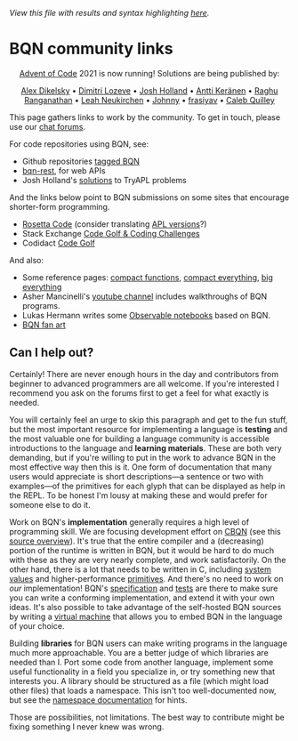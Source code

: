 *View this file with results and syntax highlighting [here](https://mlochbaum.github.io/BQN/community/index.html).*

# BQN community links

<center>

[Advent of Code](https://adventofcode.com/) 2021 is now running! Solutions are being published by:

[Alex Dikelsky](https://github.com/AlexDikelsky/puzzles/tree/main/advent_of_code/advent_2021) •
[Dimitri Lozeve](https://github.com/dlozeve/aoc2021) •
[Josh Holland](https://git.sr.ht/~jshholland/adventofcode/tree/master/item/2021/) •
[Antti Keränen](https://github.com/Detegr/aoc2021) •
[Raghu Ranganathan](https://github.com/razetime/AOC2021-BQN) •
[Leah Neukirchen](https://github.com/leahneukirchen/adventofcode2021) •
[Johnny](https://github.com/JohnnyJayJay/adventofcode-21) •
[frasiyav](https://github.com/frasiyav/AoC2021) •
[Caleb Quilley](https://gitlab.com/icen/aoc21)

</center>

This page gathers links to work by the community. To get in touch, please use our [chat forums](forums.md).

For code repositories using BQN, see:

- Github repositories [tagged BQN](https://github.com/topics/bqn)
- [bqn-rest](https://codeberg.org/CptJimKirk/bqn-rest), for web APIs
- Josh Holland's [solutions](https://git.sr.ht/~jshholland/trybqn/tree) to TryAPL problems

And the links below point to BQN submissions on some sites that encourage shorter-form programming.

- [Rosetta Code](https://rosettacode.org/wiki/Category:BQN) (consider translating [APL versions](https://rosettacode.org/wiki/Category:APL)?)
- Stack Exchange [Code Golf & Coding Challenges](https://codegolf.stackexchange.com/search?tab=newest&q=BQN)
- Codidact [Code Golf](https://codegolf.codidact.com/posts/search?utf8=%E2%9C%93&search=BQN&sort=age)

And also:

- Some reference pages: [compact functions](https://pastebin.com/raw/ynsghrHM), [compact everything](https://xj-ix.luxe/wiki/bqn/bqn.txt), [big everything](https://gist.github.com/dzaima/52b47f898c5d43f72dc2637d6cdadedd)
- Asher Mancinelli's [youtube channel](https://www.youtube.com/channel/UCZ5sL4E662VP1ZwC4h85ttQ) includes walkthroughs of BQN programs.
- Lukas Hermann writes some [Observable notebooks](https://observablehq.com/@lsh?tab=notebooks) based on BQN.
- [BQN fan art](fanart.md)

## Can I help out?

Certainly! There are never enough hours in the day and contributors from beginner to advanced programmers are all welcome. If you're interested I recommend you ask on the forums first to get a feel for what exactly is needed.

You will certainly feel an urge to skip this paragraph and get to the fun stuff, but the most important resource for implementing a language is **testing** and the most valuable one for building a language community is accessible introductions to the language and **learning materials**. These are both very demanding, but if you're willing to put in the work to advance BQN in the most effective way then this is it. One form of documentation that many users would appreciate is short descriptions—a sentence or two with examples—of the primitives for each glyph that can be displayed as help in the REPL. To be honest I'm lousy at making these and would prefer for someone else to do it.

Work on BQN's **implementation** generally requires a high level of programming skill. We are focusing development effort on [CBQN](https://github.com/dzaima/CBQN) (see this [source overview](https://github.com/dzaima/CBQN/blob/master/src/README.md)). It's true that the entire compiler and a (decreasing) portion of the runtime is written in BQN, but it would be hard to do much with these as they are very nearly complete, and work satisfactorily. On the other hand, there is a lot that needs to be written in C, including [system values](../spec/system.md) and higher-performance [primitives](../implementation/primitive/README.md). And there's no need to work on *our* implementation! BQN's [specification](../spec/README.md) and [tests](../test/README.txt) are there to make sure you can write a conforming implementation, and extend it with your own ideas. It's also possible to take advantage of the self-hosted BQN sources by writing a [virtual machine](../implementation/vm.md) that allows you to embed BQN in the language of your choice.

Building **libraries** for BQN users can make writing programs in the language much more approachable. You are a better judge of which libraries are needed than I. Port some code from another language, implement some useful functionality in a field you specialize in, or try something new that interests you. A library should be structured as a file (which might load other files) that loads a namespace. This isn't too well-documented now, but see the [namespace documentation](../doc/namespace.md) for hints.

Those are possibilities, not limitations. The best way to contribute might be fixing something I never knew was wrong.
